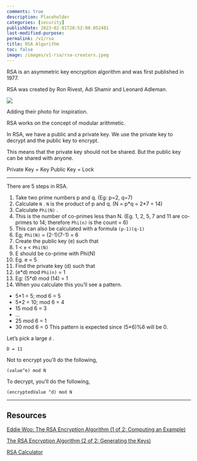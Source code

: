 ```yaml
---
comments: true
description: Placeholder 
categories: [security]
publishDate: 2023-02-01T20:52:08.052481
last-modified-purpose: 
permalink: /v1/rsa
title: RSA Algorithm
toc: false
image: /images/v1-rsa/rsa-creators.jpeg
---
```


RSA is an asymmetric key encryption algorithm and was first published in 1977.

RSA was created by Ron Rivest, Adi Shamir and Leonard Adleman.

![](/images/v1-rsa/rsa-creators.jpeg)

Adding their photo for inspiration.

RSA works on the concept of modular arithmetic.

In RSA, we have a public and a private key. We use the private key to decrypt and the public key to encrypt.

This means that the private key should not be shared. But the public key can be shared with anyone.

Private Key = Key
Public Key = Lock

---

There are 5 steps in RSA.

1. Take two prime numbers p and q. (Eg: p=2, q=7)
2. Calculate `N` . `N` is the product of p and q. (N = p\*q = 2\*7 = 14)
3. Calculate `Phi(N)` .
 1. This is the number of co-primes less than N. (Eg. 1, 2, 5, 7 and 11 are co-primes to 14; therefore `Phi(n)`  is the count = 6)
 2. This can also be calculated with a formula `(p-1)(q-1)`
 3. Eg; `Phi(N)`  = (2-1)(7-1) = 6
4. Create the public key (e) such that
 1. 1 < `e`  < `Phi(N)`
 2. E should be co-prime with Phi(N)
 3. Eg. e = 5
5. Find the private key (d) such that
 1. (e\*d) mod `Phi(n)` = 1
 2. Eg: (5\*d) mod (14) = 1
 3. When you calculate this you’ll see a pattern.

- 5\*1 = 5; mod 6 =  5
- 5\*2 = 10; mod 6 = 4
- 15 mod 6 = 3
- ...
- 25 mod 6 = 1
- 30 mod 6 = 0
This pattern is expected since (5\*6)%6 will be 0.

Let’s pick a large `d` .

`D = 11`

Not to encrypt you’ll do the following,

```
(value^e) mod N
```

To decrypt, you’ll do the following,

```
(encryptedValue ^d) mod N
```

---

## Resources

[Eddie Woo: The RSA Encryption Algorithm (1 of 2: Computing an Example)](https://www.youtube.com/watch?v=4zahvcJ9glg)

[The RSA Encryption Algorithm (2 of 2: Generating the Keys)](https://www.youtube.com/watch?v=oOcTVTpUsPQ)

[RSA Calculator](https://www.cs.drexel.edu/~jpopyack/IntroCS/HW/RSAWorksheet.html)
